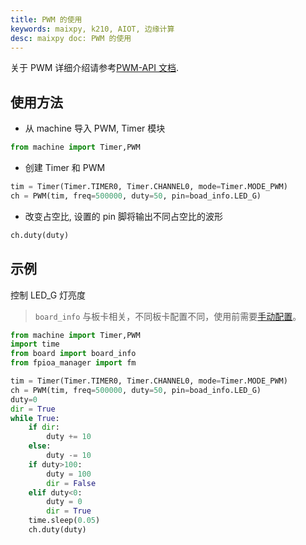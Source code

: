 ```yaml
---
title: PWM 的使用
keywords: maixpy, k210, AIOT, 边缘计算
desc: maixpy doc: PWM 的使用
---
```



关于 PWM 详细介绍请参考[PWM-API 文档](../../api_reference/machine/pwm.md).

## 使用方法

* 从 machine 导入 PWM, Timer 模块

```python
from machine import Timer,PWM
```

* 创建 Timer 和 PWM

```python
tim = Timer(Timer.TIMER0, Timer.CHANNEL0, mode=Timer.MODE_PWM)
ch = PWM(tim, freq=500000, duty=50, pin=boad_info.LED_G)
```

* 改变占空比, 设置的 pin 脚将输出不同占空比的波形

```python
ch.duty(duty)
```

## 示例

控制 LED_G 灯亮度

> `board_info` 与板卡相关，不同板卡配置不同，使用前需要[手动配置](../../api_reference/builtin_py/board_info.md)。

```python
from machine import Timer,PWM
import time
from board import board_info
from fpioa_manager import fm

tim = Timer(Timer.TIMER0, Timer.CHANNEL0, mode=Timer.MODE_PWM)
ch = PWM(tim, freq=500000, duty=50, pin=boad_info.LED_G)
duty=0
dir = True
while True:
    if dir:
        duty += 10
    else:
        duty -= 10
    if duty>100:
        duty = 100
        dir = False
    elif duty<0:
        duty = 0
        dir = True
    time.sleep(0.05)
    ch.duty(duty)
```
